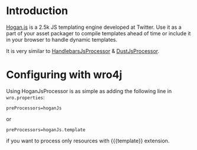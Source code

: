 # Introduction #
[Hogan.js](http://twitter.github.com/hogan.js/) is a 2.5k JS templating engine developed at Twitter. Use it as a part of your asset packager to compile templates ahead of time or include it in your browser to handle dynamic templates.

It is very similar to [HandlebarsJsProcessor](HandlebarsJsProcessor.md) & [DustJsProcessor](DustJsProcessor.md).

# Configuring with wro4j #
Using HoganJsProcessor is as simple as adding the following line in `wro.properties`:


```
preProcessors=hoganJs
```

or

```
preProcessors=hoganJs.template
```
if you want to process only resources with {{{template}} extension.